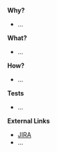 **Why?**

* ...

**What?**

* ...

**How?**

* ...

**Tests**

* ...

**External Links**

* [JIRA]()
* ...
